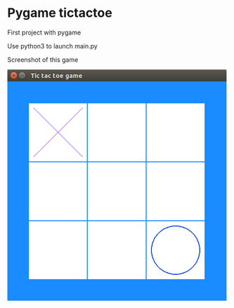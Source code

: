 # Pygame tictactoe


First project with pygame

Use python3 to launch main.py

Screenshot of this game

[screenshot]: screenshot.png

![screenshot][screenshot]
